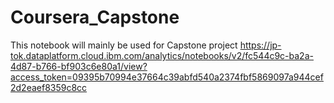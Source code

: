 # Coursera_Capstone
This notebook will mainly be used for Capstone project
https://jp-tok.dataplatform.cloud.ibm.com/analytics/notebooks/v2/fc544c9c-ba2a-4d87-b766-bf903c6e80a1/view?access_token=09395b70994e37664c39abfd540a2374fbf5869097a944cef2d2eaef8359c8cc
